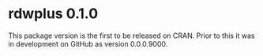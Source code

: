 # rdwplus 0.1.0

This package version is the first to be released on CRAN. Prior to this it was in development on GitHub as version 0.0.0.9000.

